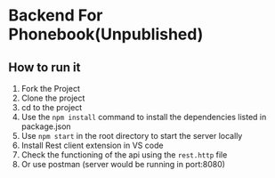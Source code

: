 # Backend For Phonebook(Unpublished)
## How to run it
1. Fork the Project 
2. Clone the project 
3. cd to the project
4. Use the `npm install` command to install the dependencies listed in package.json
5. Use `npm start` in the root directory to start the server locally
6. Install Rest client extension in VS code
7. Check the functioning of the api using  the `rest.http` file 
8. Or use postman (server would be running in  port:8080) 
